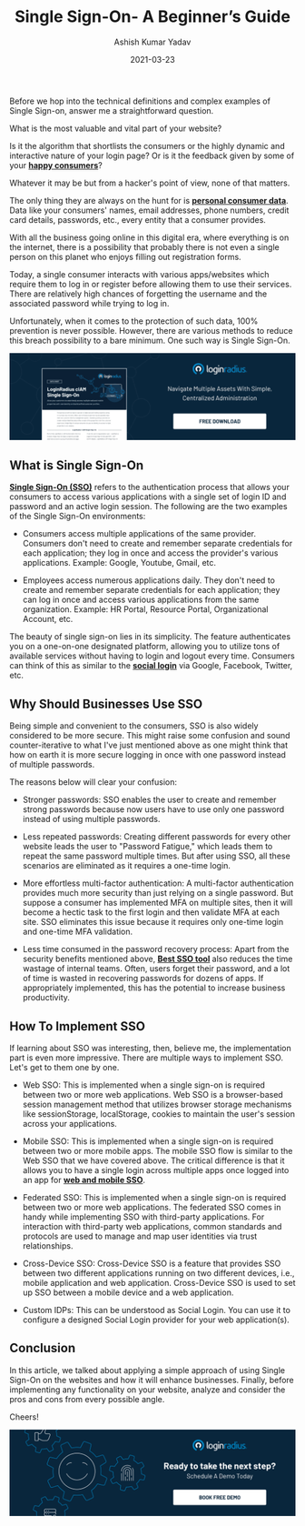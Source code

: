 ﻿---
title: "Single Sign-On- A Beginner’s Guide"
date: "2021-03-23"
coverImage: "sso-loginradius.jpg"
tags: ["LoginRadius"]
featured: false 
author: "Ashish Kumar Yadav"
description: "The beauty of single sign-on lies in its simplicity. The feature authenticates you on a one-on-one designated platform, allowing you to utilize tons of available services without having to login and logout every time. Consumers can think of this as similar to the social sign-in via Google, Facebook, Twitter, etc."
metatitle: "Single Sign-On- A Beginner’s Guide"
metadescription: "What is single sign-on. Learn the benefits of SSO for your business, how it works and how to implement SSO on your website."

---

Before we hop into the technical definitions and complex examples of Single Sign-on, answer me a straightforward question.

  

What is the most valuable and vital part of your website?

  

Is it the algorithm that shortlists the consumers or the highly dynamic and interactive nature of your login page? Or is it the feedback given by some of your **[happy consumers](https://www.loginradius.com/customers/)**?

  

Whatever it may be but from a hacker's point of view, none of that matters.

  

The only thing they are always on the hunt for is **[personal consumer data](https://www.loginradius.com/blog/start-with-identity/2020/06/consumer-data-privacy-security/)**. Data like your consumers' names, email addresses, phone numbers, credit card details, passwords, etc., every entity that a consumer provides.

  

With all the business going online in this digital era, where everything is on the internet, there is a possibility that probably there is not even a single person on this planet who enjoys filling out registration forms.

  

Today, a single consumer interacts with various apps/websites which require them to log in or register before allowing them to use their services. There are relatively high chances of forgetting the username and the associated password while trying to log in.

  

Unfortunately, when it comes to the protection of such data, 100% prevention is never possible. However, there are various methods to reduce this breach possibility to a bare minimum. One such way is Single Sign-On.

[![Single-sign-on-loginradius](DS-LoginRadius-Single-Sign-on.png)](https://www.loginradius.com/resource/loginradius-single-sign-on/)

## What is Single Sign-On

**[Single Sign-On (SSO)](https://www.loginradius.com/single-sign-on/)** refers to the authentication process that allows your consumers to access various applications with a single set of login ID and password and an active login session. The following are the two examples of the Single Sign-On environments:

  

-   Consumers  access multiple applications of the same provider. Consumers don't need to create and remember separate credentials for each application; they log in once and access the provider's various applications. Example: Google, Youtube, Gmail, etc.
    
-   Employees access numerous applications daily. They don't need to create and remember separate credentials for each application; they can log in once and access various applications from the same organization. Example: HR Portal, Resource Portal, Organizational Account, etc.
    

  

The beauty of single sign-on lies in its simplicity. The feature authenticates you on a one-on-one designated platform, allowing you to utilize tons of available services without having to login and logout every time. Consumers can think of this as similar to the **[social login](https://www.loginradius.com/social-login/)** via Google, Facebook, Twitter, etc.

## Why Should Businesses Use SSO

Being simple and convenient to the consumers, SSO is also widely considered to be more secure. This might raise some confusion and sound counter-iterative to what I've just mentioned above as one might think that how on earth it is more secure logging in once with one password instead of multiple passwords.

  

The reasons below will clear your confusion:

  

-   Stronger passwords: SSO enables the user to create and remember strong passwords because now users have to use only one password instead of using multiple passwords.
    

  

-   Less repeated passwords: Creating different passwords for every other website leads the user to "Password Fatigue," which leads them to repeat the same password multiple times. But after using SSO, all these scenarios are eliminated as it requires a one-time login.
    

  

-   More effortless multi-factor authentication: A multi-factor authentication provides much more security than just relying on a single password. But suppose a consumer has implemented MFA on multiple sites, then it will become a hectic task to the first login and then validate MFA at each site. SSO eliminates this issue because it requires only one-time login and one-time MFA validation.
    

  

-   Less time consumed in the password recovery process: Apart from the security benefits mentioned above, **[Best SSO tool](https://www.loginradius.com/blog/start-with-identity/2019/11/benefits-single-sign-on-sso/)** also reduces the time wastage of internal teams. Often, users forget their password, and a lot of time is wasted in recovering passwords for dozens of apps. If appropriately implemented, this has the potential to increase business productivity.
    

## How To Implement SSO

If learning about SSO was interesting, then, believe me, the implementation part is even more impressive. There are multiple ways to implement SSO. Let's get to them one by one.

  

-   Web SSO: This is implemented when a single sign-on is required between two or more web applications. Web SSO is a browser-based session management method that utilizes browser storage mechanisms like sessionStorage, localStorage, cookies to maintain the user's session across your applications.
    

-   Mobile SSO: This is implemented when a single sign-on is required between two or more mobile apps. The mobile SSO flow is similar to the Web SSO that we have covered above. The critical difference is that it allows you to have a single login across multiple apps once logged into an app for **[web and mobile SSO](https://www.loginradius.com/web-and-mobile-sso/)**.
    

-   Federated SSO: This is implemented when a single sign-on is required between two or more web applications. The federated SSO comes in handy while implementing SSO with third-party applications. For interaction with third-party web applications, common standards and protocols are used to manage and map user identities via trust relationships.
    

-   Cross-Device SSO: Cross-Device SSO is a feature that provides SSO between two different applications running on two different devices, i.e., mobile application and web application. Cross-Device SSO is used to set up SSO between a mobile device and a web application.
    

-   Custom IDPs: This can be understood as Social Login. You can use it to configure a designed Social Login provider for your web application(s).
    

## Conclusion

In this article, we talked about applying a simple approach of using Single Sign-On on the websites and how it will enhance businesses. Finally, before implementing any functionality on your website, analyze and consider the pros and cons from every possible angle.

  

Cheers!

[![book-a-demo-loginradius](../../assets/book-a-demo-loginradius.png)](https://www.loginradius.com/book-a-demo/)